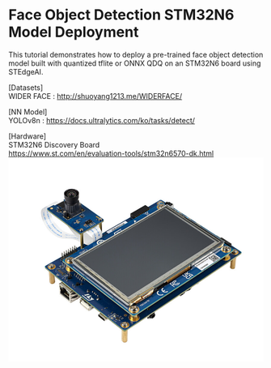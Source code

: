 # Face Object Detection STM32N6 Model Deployment

This tutorial demonstrates how to deploy a pre-trained face object detection model built with quantized tflite or ONNX QDQ on an STM32N6 board using STEdgeAI.


[Datasets]
</BR>WIDER FACE : <http://shuoyang1213.me/WIDERFACE/>

[NN Model]
</BR>YOLOv8n : <https://docs.ultralytics.com/ko/tasks/detect/>

[Hardware]
</BR>STM32N6 Discovery Board
</BR><https://www.st.com/en/evaluation-tools/stm32n6570-dk.html>
</BR>![STM32N6570-DK Camera](./xDeployment/doc/img/STM32N6570-DK_Camera.jpg)
